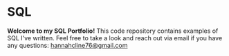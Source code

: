 # SQL

**Welcome to my SQL Portfolio!**
This code repository contains examples of SQL I've written. Feel free to take a look and reach out via email if you have any questions: hannahcline76@gmail.com
